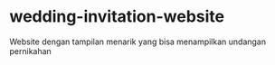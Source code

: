 # wedding-invitation-website
Website dengan tampilan menarik yang bisa menampilkan undangan pernikahan
